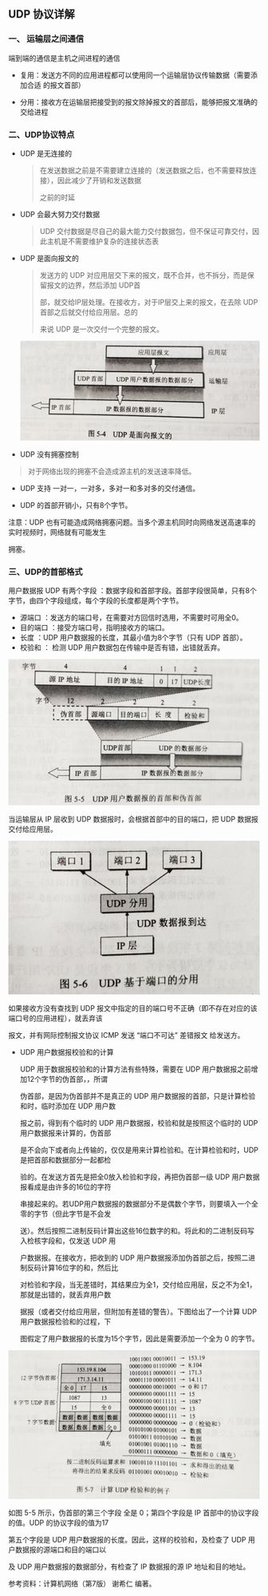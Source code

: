 ## UDP 协议详解



### 一、   运输层之间通信

端到端的通信是主机之间进程的通信

- 复用：发送方不同的应用进程都可以使用同一个运输层协议传输数据（需要添加合适  的报文首部）

- 分用：接收方在运输层把接受到的报文除掉报文的首部后，能够把报文准确的交给进程



### 二、UDP协议特点

* UDP 是无连接的

  > 在发送数据之前是不需要建立连接的（发送数据之后，也不需要释放连接），因此减少了开销和发送数据
  >
  > 之前的时延

* UDP 会最大努力交付数据

  > UDP 交付数据是尽自己的最大能力交付数据包，但不保证可靠交付，因此主机是不需要维护复杂的连接状态表

* UDP 是面向报文的

  > 发送方的 UDP 对应用层交下来的报文，既不合并，也不拆分，而是保留报文的边界，然后添加 UDP首
  >
  > 部，就交给IP层处理。在接收方，对于IP层交上来的报文，在去除 UDP 首部之后就交付给应用层。总的
  >
  > 来说 UDP 是一次交付一个完整的报文。

  ![UDP 流程](https://github.com/jogin666/blog/blob/master/resource/%E5%8D%8F%E8%AE%AE/images/UDP%20%E6%B5%81%E7%A8%8B.jpg)

*  UDP 没有拥塞控制

  > 对于网络出现的拥塞不会造成源主机的发送速率降低。

* UDP 支持 一对一，一对多，多对一和多对多的交付通信。

* UDP 的首部开销小，只有8个字节。

注意：UDP  也有可能造成网络拥塞问题。当多个源主机同时向网络发送高速率的实时视频时，网络就有可能发生

拥塞。



### 三、UDP的首部格式

用户数据报 UDP 有两个字段 ：数据字段和首部字段。首部字段很简单，只有8个字节，由四个字段组成，每个字段的长度都是两个字节。

* 源端口 ：发送方的端口号，在需要对方回信时选用，不需要时可用全0。
* 目的端口 ：接受方端口号，指明接收方的端口。
* 长度 ：UDP 用户数据报的长度，其最小值为8个字节（只有 UDP 首部）。
* 校验和 ： 检测 UDP 用户数据包在传输中是否有错，出错就丢弃。

![UDP的首部图](https://github.com/jogin666/blog/blob/master/resource/%E5%8D%8F%E8%AE%AE/images/UDP%E7%9A%84%E9%A6%96%E9%83%A8%E5%9B%BE.jpg)

当运输层从 IP 层收到 UDP 数据报时，会根据首部中的目的端口，把 UDP 数据报交付给应用层。

![UDP 端口分用](https://github.com/jogin666/blog/blob/master/resource/%E5%8D%8F%E8%AE%AE/images/UDP%20%E7%AB%AF%E5%8F%A3%E5%88%86%E7%94%A8.jpg)

如果接收方没有查找到 UDP 报文中指定的目的端口号不正确（即不存在对应的该端口号的应用进程），就丢弃该

报文，并有网际控制报文协议 ICMP 发送 “端口不可达”  差错报文 给发送方。

* UDP 用户数据报校验和的计算

  UDP 用于数据报校验和的计算方法有些特殊，需要在 UDP 用户数据报之前增加12个字节的伪首部，，所谓

  伪首部，是因为伪首部并不是真正的 UDP 用户数据报的首部，只是计算检验和时，临时添加在 UDP 用户数

  报之前，得到有个临时的 UDP 用户数据报，校验和就是按照这个临时的 UDP 用户数据报来计算的，伪首部

  是不会向下或者向上传输的，仅仅是用来计算检验和。在计算检验和时，UDP 是把首部和数据部分一起都检

  验的。在发送方首先是把全0放入检验和字段，再把伪首部一级 UDP 用户数据报看成是由许多的16位的字符

  串接起来的。若UDP用户数据报的数据部分不是偶数个字节，则要填入一个全零的字节（但此字节是不会发

  送）。然后按照二进制反码计算出这些16位数字的和。将此和的二进制反码写入检核字段和，仅发送 UDP 用

  户数据报。在接收方，把收到的 UDP 用户数据报添加伪首部之后，按照二进制反码计算16位字的和，然后比

  对检验和字段，当无差错时，其结果应为全1，交付给应用层，反之不为全1，那就是出错的，就丢弃用户数

  据报（或者交付给应用层，但附加有差错的警告）。下图给出了一个计算 UDP 用户数据报检验和的过程，下

  图假定了用户数据报的长度为15个字节，因此是需要添加一个全为 0 的字节。

![UDP 校验和](https://github.com/jogin666/blog/blob/master/resource/%E5%8D%8F%E8%AE%AE/images/UDP%20%E6%A0%A1%E9%AA%8C%E5%92%8C.jpg)

如图 5-5 所示，伪首部的第三个字段 全是 0；第四个字段是 IP 首部中的协议字段的值。UDP 的协议字段的值为17

第五个字段是 UDP 用户数据报的长度。因此，这样的校验和，及检查了 UDP 用户数据报的源端口和目的端口以

及 UDP 用户数据报的数据部分，有检查了 IP 数据报的源 IP 地址和目的地址。



参考资料：计算机网络（第7版） 谢希仁 编著。
